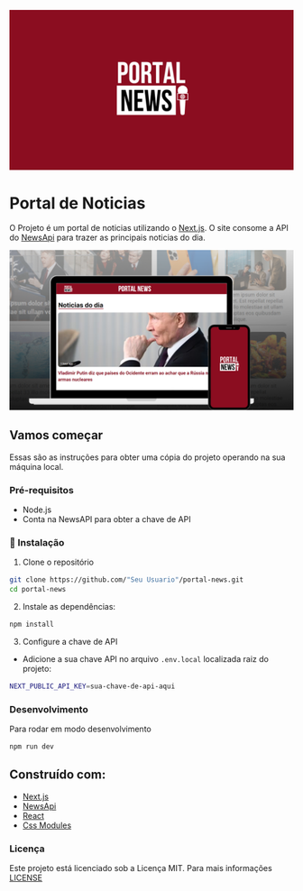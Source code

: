 ![Capa](public/capa.png)

# Portal de Noticias

O Projeto é um portal de noticias utilizando o [Next.js](https://nextjs.org). O site consome a API do [NewsApi](https://newsapi.org) para trazer as principais noticias do dia.

![Design](public/design.png)


## Vamos começar

Essas são as instruções para obter uma cópia do projeto operando na sua máquina local.

### Pré-requisitos

* Node.js
* Conta na NewsAPI para obter a chave de API

### 🔧 Instalação

1. Clone o repositório

```bash
git clone https://github.com/"Seu Usuario"/portal-news.git
cd portal-news
```
2. Instale as dependências:
```bash
npm install
```
3. Configure a chave de API
* Adicione a sua chave API no arquivo `.env.local` localizada raiz do projeto:
```bash
NEXT_PUBLIC_API_KEY=sua-chave-de-api-aqui
```
### Desenvolvimento
Para rodar em modo desenvolvimento
```bash
npm run dev
```

## Construído com:
* [Next.js](https://nextjs.org)
* [NewsApi](https://newsapi.org)
* [React](https://react.dev)
* [Css Modules](https://github.com/css-modules/css-modules)

### Licença
Este projeto está licenciado sob a Licença MIT. Para mais informações [LICENSE](https://opensource.org/license/mit)

